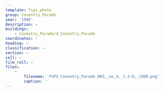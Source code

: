 ```yaml
---
template: fsps_photo
group: Coventry_Parade
year: '1980'
description: ~
buildings:
    - Coventry_Parade/4_Coventry_Parade
coordinates: ~
heading: ~
classification: ~
section: ~
cell: ~
film_roll: ~
files:
    -
        filename: 'FSPS_Coventry_Parade_003,_no_4,_1-2-D,_1980.png'
        caption: ''
---
```

